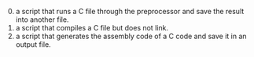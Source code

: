 0. a script that runs a C file through the preprocessor and save the result into another file.
1. a script that compiles a C file but does not link.
2. a script that generates the assembly code of a C code and save it in an output file.
